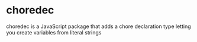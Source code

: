 # choredec
choredec is a JavaScript package that adds a chore declaration type letting you create variables from literal strings
